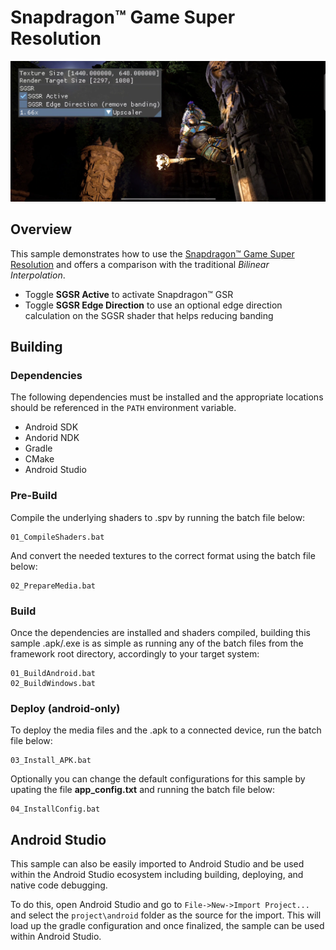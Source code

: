 # Snapdragon™ Game Super Resolution

![Screenshot](img/screenshot.png)

## Overview

This sample demonstrates how to use the [Snapdragon™ Game Super Resolution](https://github.com/quic/snapdragon-gsr) and offers a comparison with the traditional *Bilinear Interpolation*.

- Toggle **SGSR Active** to activate Snapdragon™ GSR
- Toggle **SGSR Edge Direction** to use an optional edge direction calculation on the SGSR shader that helps reducing banding

## Building

### Dependencies

The following dependencies must be installed and the appropriate locations should be referenced in the `PATH` environment variable.

* Android SDK
* Andorid NDK
* Gradle
* CMake
* Android Studio

### Pre-Build

Compile the underlying shaders to .spv by running the batch file below:

```
01_CompileShaders.bat
```

And convert the needed textures to the correct format using the batch file below:

```
02_PrepareMedia.bat
```

### Build

Once the dependencies are installed and shaders compiled, building this sample .apk/.exe is as simple as running any of the batch files from the framework root directory, accordingly to your target system:

```
01_BuildAndroid.bat
02_BuildWindows.bat
```

### Deploy (android-only)

To deploy the media files and the .apk to a connected device, run the batch file below:

```
03_Install_APK.bat
```

Optionally you can change the default configurations for this sample by upating the file **app_config.txt** and running the batch file below:

```
04_InstallConfig.bat
```

## Android Studio

This sample can also be easily imported to Android Studio and be used within the Android Studio ecosystem including building, deploying, and native code debugging.

To do this, open Android Studio and go to `File->New->Import Project...` and select the `project\android` folder as the source for the import. This will load up the gradle configuration and once finalized, the sample can be used within Android Studio.
